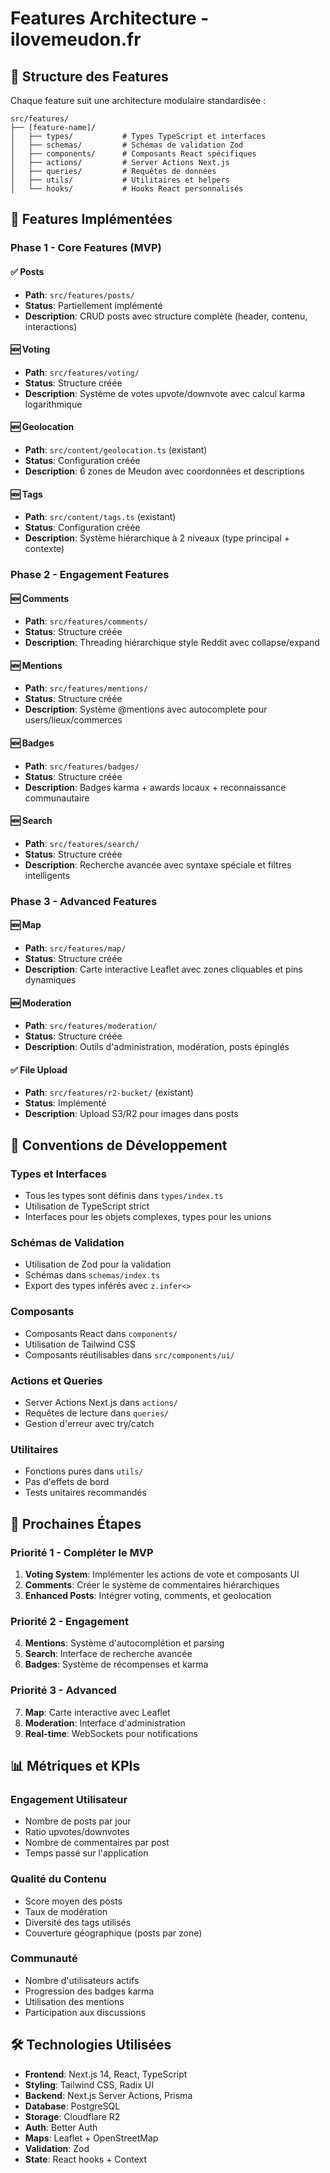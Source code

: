 # Features Architecture - ilovemeudon.fr

## 📁 Structure des Features

Chaque feature suit une architecture modulaire standardisée :

```
src/features/
├── [feature-name]/
│   ├── types/           # Types TypeScript et interfaces
│   ├── schemas/         # Schémas de validation Zod
│   ├── components/      # Composants React spécifiques
│   ├── actions/         # Server Actions Next.js
│   ├── queries/         # Requêtes de données
│   ├── utils/           # Utilitaires et helpers
│   └── hooks/           # Hooks React personnalisés
```

## 🎯 Features Implémentées

### Phase 1 - Core Features (MVP)

#### ✅ Posts
- **Path**: `src/features/posts/`
- **Status**: Partiellement implémenté
- **Description**: CRUD posts avec structure complète (header, contenu, interactions)

#### 🆕 Voting
- **Path**: `src/features/voting/`
- **Status**: Structure créée
- **Description**: Système de votes upvote/downvote avec calcul karma logarithmique

#### 🆕 Geolocation
- **Path**: `src/content/geolocation.ts` (existant)
- **Status**: Configuration créée
- **Description**: 6 zones de Meudon avec coordonnées et descriptions

#### 🆕 Tags
- **Path**: `src/content/tags.ts` (existant)
- **Status**: Configuration créée
- **Description**: Système hiérarchique à 2 niveaux (type principal + contexte)

### Phase 2 - Engagement Features

#### 🆕 Comments
- **Path**: `src/features/comments/`
- **Status**: Structure créée
- **Description**: Threading hiérarchique style Reddit avec collapse/expand

#### 🆕 Mentions
- **Path**: `src/features/mentions/`
- **Status**: Structure créée
- **Description**: Système @mentions avec autocomplete pour users/lieux/commerces

#### 🆕 Badges
- **Path**: `src/features/badges/`
- **Status**: Structure créée
- **Description**: Badges karma + awards locaux + reconnaissance communautaire

#### 🆕 Search
- **Path**: `src/features/search/`
- **Status**: Structure créée
- **Description**: Recherche avancée avec syntaxe spéciale et filtres intelligents

### Phase 3 - Advanced Features

#### 🆕 Map
- **Path**: `src/features/map/`
- **Status**: Structure créée
- **Description**: Carte interactive Leaflet avec zones cliquables et pins dynamiques

#### 🆕 Moderation
- **Path**: `src/features/moderation/`
- **Status**: Structure créée
- **Description**: Outils d'administration, modération, posts épinglés

#### ✅ File Upload
- **Path**: `src/features/r2-bucket/` (existant)
- **Status**: Implémenté
- **Description**: Upload S3/R2 pour images dans posts

## 🔧 Conventions de Développement

### Types et Interfaces
- Tous les types sont définis dans `types/index.ts`
- Utilisation de TypeScript strict
- Interfaces pour les objets complexes, types pour les unions

### Schémas de Validation
- Utilisation de Zod pour la validation
- Schémas dans `schemas/index.ts`
- Export des types inférés avec `z.infer<>`

### Composants
- Composants React dans `components/`
- Utilisation de Tailwind CSS
- Composants réutilisables dans `src/components/ui/`

### Actions et Queries
- Server Actions Next.js dans `actions/`
- Requêtes de lecture dans `queries/`
- Gestion d'erreur avec try/catch

### Utilitaires
- Fonctions pures dans `utils/`
- Pas d'effets de bord
- Tests unitaires recommandés

## 🚀 Prochaines Étapes

### Priorité 1 - Compléter le MVP
1. **Voting System**: Implémenter les actions de vote et composants UI
2. **Comments**: Créer le système de commentaires hiérarchiques
3. **Enhanced Posts**: Intégrer voting, comments, et geolocation

### Priorité 2 - Engagement
4. **Mentions**: Système d'autocomplétion et parsing
5. **Search**: Interface de recherche avancée
6. **Badges**: Système de récompenses et karma

### Priorité 3 - Advanced
7. **Map**: Carte interactive avec Leaflet
8. **Moderation**: Interface d'administration
9. **Real-time**: WebSockets pour notifications

## 📊 Métriques et KPIs

### Engagement Utilisateur
- Nombre de posts par jour
- Ratio upvotes/downvotes
- Nombre de commentaires par post
- Temps passé sur l'application

### Qualité du Contenu
- Score moyen des posts
- Taux de modération
- Diversité des tags utilisés
- Couverture géographique (posts par zone)

### Communauté
- Nombre d'utilisateurs actifs
- Progression des badges karma
- Utilisation des mentions
- Participation aux discussions

## 🛠️ Technologies Utilisées

- **Frontend**: Next.js 14, React, TypeScript
- **Styling**: Tailwind CSS, Radix UI
- **Backend**: Next.js Server Actions, Prisma
- **Database**: PostgreSQL
- **Storage**: Cloudflare R2
- **Auth**: Better Auth
- **Maps**: Leaflet + OpenStreetMap
- **Validation**: Zod
- **State**: React hooks + Context
